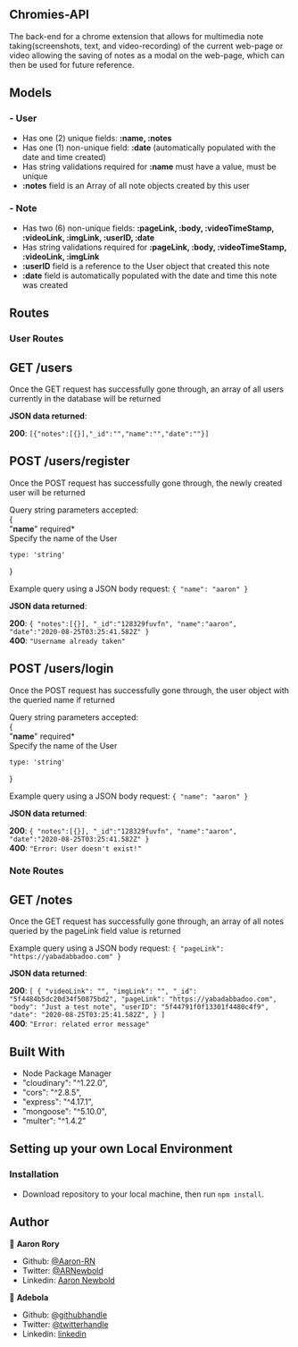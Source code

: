 ## Chromies-API

The back-end for a chrome extension that allows for multimedia note taking(screenshots, text, and video-recording) of the current web-page or video allowing the saving of notes as a modal on the web-page, which can then be used for future reference.

## Models
### - User
- Has one (2) unique fields: **:name, :notes**
- Has one (1) non-unique field: **:date** (automatically populated with the date and time created)
- Has string validations required for **:name** must have a value, must be unique
- **:notes** field is an Array of all note objects created by this user

### - Note
- Has two (6) non-unique fields: **:pageLink, :body, :videoTimeStamp, :videoLink, :imgLink, :userID, :date**
- Has string validations required for **:pageLink, :body, :videoTimeStamp, :videoLink, :imgLink**
- **:userID** field is a reference to the User object that created this note
- **:date** field is automatically populated with the date and time this note was created

## Routes
### User Routes
## GET /users

Once the GET request has successfully gone through, an array of all users currently in the database will be returned

**JSON data returned**:

**200**: ```[{"notes":[{}],"_id":"","name":"","date":""}]```

## POST /users/register

Once the POST request has successfully gone through, the newly created user will be returned

Query string parameters accepted:  
{  
  "**name**" required*  
  Specify the name of the User
  ```
  type: 'string'
  ```
}

Example query using a JSON body request: ```{ "name": "aaron" }```

**JSON data returned**:

**200**: ```{ "notes":[{}], "_id":"128329fuvfn", "name":"aaron", "date":"2020-08-25T03:25:41.582Z" }```  
**400**: ```"Username already taken"```

## POST /users/login

Once the POST request has successfully gone through, the user object with the queried name if returned

Query string parameters accepted:  
{  
  "**name**" required*  
  Specify the name of the User
  ```
  type: 'string'
  ```
}

Example query using a JSON body request: ```{ "name": "aaron" }```

**JSON data returned**:

**200**: ```{ "notes":[{}], "_id":"128329fuvfn", "name":"aaron", "date":"2020-08-25T03:25:41.582Z" }```  
**400**: ```"Error: User doesn't exist!"```

### Note Routes
## GET /notes

Once the GET request has successfully gone through, an array of all notes queried by the pageLink field value is returned

Example query using a JSON body request: ```{ "pageLink": "https://yabadabbadoo.com" }```

**JSON data returned**:

**200**: ```[
    {
        "videoLink": "",
        "imgLink": "",
        "_id": "5f4484b5dc20d34f50875bd2",
        "pageLink": "https://yabadabbadoo.com",
        "body": "Just a test note",
        "userID": "5f44791f0f13301f4480c4f9",
        "date": "2020-08-25T03:25:41.582Z",
    }
]```  
**400**: ```"Error: related error message"```


## Built With

- Node Package Manager
- "cloudinary": "^1.22.0",
- "cors": "^2.8.5",
- "express": "^4.17.1",
- "mongoose": "^5.10.0",
- "multer": "^1.4.2"

## Setting up your own Local Environment

### Installation

* Download repository to your local machine, then run `npm install`.

## Author

👤 **Aaron Rory**

- Github: [@Aaron-RN](https://github.com/Aaron-RN)
- Twitter: [@ARNewbold](https://twitter.com/ARNewbold)
- Linkedin: [Aaron Newbold](https://www.linkedin.com/in/aaron-newbold-1b9233187/)

👤 **Adebola**

- Github: [@githubhandle](https://github.com/onedebos)
- Twitter: [@twitterhandle](https://twitter.com/debosthefirst)
- Linkedin: [linkedin](https://www.linkedin.com/in/adebola-niran/)
